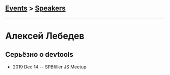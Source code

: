 ## [Events](../README.md) > [Speakers](../speakers.md)
---

# Алексей Лебедев

## Серьёзно о devtools
- 2019 Dec 14 -- SPBfiller JS Meetup    

